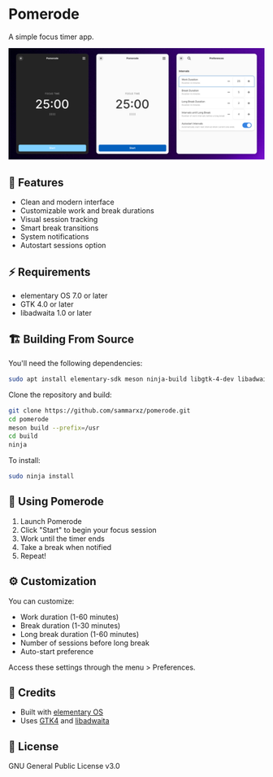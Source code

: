# Pomerode

A simple focus timer app.

<div align="center">
  <img src="data/appdata/preview.png" alt="Pomerode Screenshot" />
</div>

## 🚀 Features

- Clean and modern interface
- Customizable work and break durations
- Visual session tracking
- Smart break transitions
- System notifications
- Autostart sessions option

## ⚡️ Requirements

- elementary OS 7.0 or later
- GTK 4.0 or later
- libadwaita 1.0 or later

## 🏗 Building From Source

You'll need the following dependencies:
```bash
sudo apt install elementary-sdk meson ninja-build libgtk-4-dev libadwaita-1-dev
```

Clone the repository and build:
```bash
git clone https://github.com/sammarxz/pomerode.git
cd pomerode
meson build --prefix=/usr
cd build
ninja
```

To install:
```bash
sudo ninja install
```

## 🎯 Using Pomerode

1. Launch Pomerode
2. Click "Start" to begin your focus session
3. Work until the timer ends
4. Take a break when notified
5. Repeat!

## ⚙️ Customization

You can customize:
- Work duration (1-60 minutes)
- Break duration (1-30 minutes)
- Long break duration (1-60 minutes)
- Number of sessions before long break
- Auto-start preference

Access these settings through the menu > Preferences.

## 📝 Credits

- Built with [elementary OS](https://elementary.io)
- Uses [GTK4](https://gtk.org) and [libadwaita](https://gnome.pages.gitlab.gnome.org/libadwaita/)

## 📄 License

GNU General Public License v3.0
